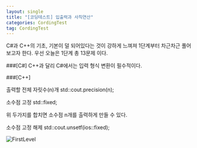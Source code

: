 ```yaml
---
layout: single
title: "[코딩테스트] 입출력과 사칙연산"
categories: CordingTest
tag: CordingTest
---
```


C#과 C++의 기초, 기본이 덜 되어있다는 것이 강하게 느껴져
1단계부터 차근차근 풀어보고자 한다.
우선 오늘은 1단계 총 13문제 이다.

###[C#]
C++과 달리 C#에서는 입력 형식 변환이 필수적이다.


###[C++]

출력할 전체 자릿수(n)개 
std::cout.precision(n);

소수점 고정
std::fixed;

위 두가지를 합치면 소수점 n개를 출력하게 만들 수 있다.

소수점 고정 해제
std::cout.unsetf(ios::fixed);

![FirstLevel](../../images/2022-04-26-CordingTest5/FirstLevel.png)
